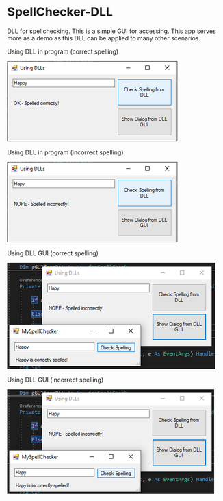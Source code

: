 # SpellChecker-DLL
DLL for spellchecking. This is a simple GUI for accessing. This app serves more as a demo as this DLL can be applied to many other scenarios.

Using DLL in program (correct spelling)

![Program Correct](Images/Picture1.png)

Using DLL in program (incorrect spelling)

![Program Incorrect](Images/Picture2.png)

Using DLL GUI (correct spelling)

![GUI Correct](Images/Picture3.png)

Using DLL GUI (incorrect spelling)

![GUI Incorrect](Images/Picture4.png)
